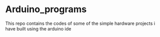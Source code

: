 # Arduino_programs
This repo contains the codes of some of the simple hardware projects i have built using the arduino ide
